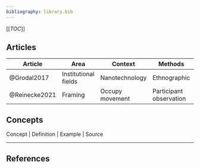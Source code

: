 ```yaml
---
bibliography: library.bib
---
```


[[_TOC_]]

## Articles

Article         | Area                  | Context           | Methods                   | Finding/contribution
----            | ---                   | ---               | ----                      | -----
@Grodal2017     | Institutional fields  | Nanotechnology    | Ethnographic              | Field-level mobilization
@Reinecke2021   | Framing               | Occupy movement   | Participant observation   | Interaction & frame emergence


## Concepts
Concept     | Definition    | Example   | Source


---

## References